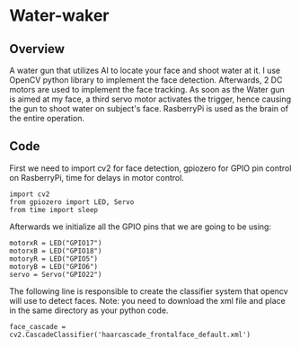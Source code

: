 # Water-waker
## Overview
A water gun that utilizes AI to locate your face and shoot water at it. I use OpenCV python library to implement the face detection. Afterwards, 2 DC motors are used to implement the face tracking. As soon as the Water gun is aimed at my face, a third servo motor activates the trigger, hence causing the gun to shoot water on subject's face. RasberryPi is used as the brain of the entire operation.
## Code
First we need to import cv2 for face detection, gpiozero for GPIO pin control on RasberryPi, time for delays in motor control.
```
import cv2
from gpiozero import LED, Servo
from time import sleep
```
Afterwards we initialize all the GPIO pins that we are going to be using:
```
motorxR = LED("GPIO17")
motorxB = LED("GPIO18")
motoryR = LED("GPIO5")
motoryB = LED("GPIO6")
servo = Servo("GPIO22")
```
The following line is responsible to create the classifier system that opencv will use to detect faces. Note: you need to download the xml file and place in the same directory as your python code.
 ```
 face_cascade = cv2.CascadeClassifier('haarcascade_frontalface_default.xml')
 ```
 
